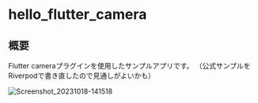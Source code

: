 # hello_flutter_camera

## 概要

Flutter cameraプラグインを使用したサンプルアプリです。
（公式サンプルをRiverpodで書き直したので見通しがよいかも）

![Screenshot_20231018-141518](https://github.com/y1tagawa/Outpost/assets/46841556/f1c0dd91-0d05-40b9-8e35-1d1b6700bb03)
